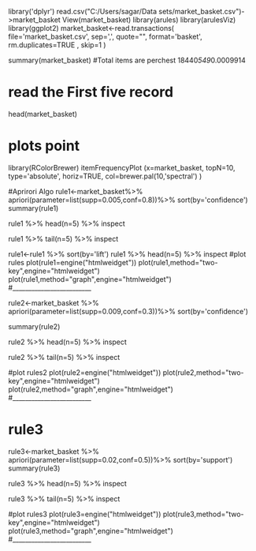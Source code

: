 library('dplyr')
read.csv("C:/Users/sagar/Data sets/market_basket.csv")->market_basket
View(market_basket)
library(arules)
library(arulesViz)
library(ggplot2)
market_basket<-read.transactions(
              file='market_basket.csv',
              sep=',',
              quote="",
              format='basket',
              rm.duplicates=TRUE ,
              skip=1
              )

summary(market_basket)
#Total items are perchest
18440*549*0.0009914
# read the First five record
head(market_basket)

# plots point 
library(RColorBrewer)
  itemFrequencyPlot (x=market_basket,
                    topN=10,
                    type='absolute',
                    horiz=TRUE,
                    col=brewer.pal(10,'spectral')
                                       )
  
#Aprirori Algo
  rule1<-market_basket%>%
        apriori(parameter=list(supp=0.005,conf=0.8))%>%
         sort(by='confidence')
summary(rule1)

rule1 %>% head(n=5) %>% inspect

rule1 %>% tail(n=5) %>% inspect

rule1<-rule1 %>% sort(by='lift')
rule1 %>% head(n=5) %>% inspect
#plot rules
plot(rule1=engine("htmlweidget"))
plot(rule1,method="two-key",engine="htmlweidget")
plot(rule1,method="graph",engine="htmlweidget")
#_________________________

rule2<-market_basket %>%
  apriori(parameter=list(supp=0.009,conf=0.3))%>%
  sort(by='confidence')

summary(rule2)

rule2 %>% head(n=5) %>% inspect

rule2 %>% tail(n=5) %>% inspect

#plot rules2
plot(rule2=engine("htmlweidget"))
plot(rule2,method="two-key",engine="htmlweidget")
plot(rule2,method="graph",engine="htmlweidget")
#_________________________
# rule3

rule3<-market_basket %>%
  apriori(parameter=list(supp=0.02,conf=0.5))%>%
  sort(by='support')
summary(rule3)

rule3 %>% head(n=5) %>% inspect

rule3 %>% tail(n=5) %>% inspect

#plot rules3
plot(rule3=engine("htmlweidget"))
plot(rule3,method="two-key",engine="htmlweidget")
plot(rule3,method="graph",engine="htmlweidget")
#_________________________









